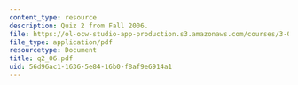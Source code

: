 ```yaml
---
content_type: resource
description: Quiz 2 from Fall 2006.
file: https://ol-ocw-studio-app-production.s3.amazonaws.com/courses/3-032-mechanical-behavior-of-materials-fall-2007/56d96ac116365e8416b0f8af9e6914a1_q2_06.pdf
file_type: application/pdf
resourcetype: Document
title: q2_06.pdf
uid: 56d96ac1-1636-5e84-16b0-f8af9e6914a1
---
```

